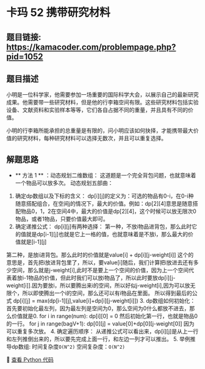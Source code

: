 # 卡玛 52 携带研究材料

## 题目链接: https://kamacoder.com/problempage.php?pid=1052

## 题目描述
小明是一位科学家，他需要参加一场重要的国际科学大会，以展示自己的最新研究成果。他需要带一些研究材料，但是他的行李箱空间有限。这些研究材料包括实验设备、文献资料和实验样本等等，它们各自占据不同的重量，并且具有不同的价值。

小明的行李箱所能承担的总重量是有限的，问小明应该如何抉择，才能携带最大价值的研究材料，每种研究材料可以选择无数次，并且可以重复选择。
## 解题思路
- ** 方法 1 ** ：动态规划二维数组：
这道题是一个完全背包问题，也就意味着一个物品可以放多次。
动态规划五部曲：
1. 确定dp数组以及下标的含义：
dp[i][j]的定义为：可选的物品有0-i，在0-i种随意搭配组合，在空间j的情况下，最大的价值。例如：dp[2][4]意思是随意搭配物品0，1，2在空间4中，最大的价值是dp[2][4]，这个时候可以放无限次0物品，或者1物品，只要价值最大即可。
2. 确定递推公式：
dp[i][j]有两种选择：
第一种，不放i物品进背包，那么此时它的值就是dp[i-1][j]也就是它上一格的值，也就意味着是不放i，那么最大的价值就是[i-1][j]

第二种，是放i进背包。那么此时的价值就是value[i] + dp[i][j-weight[i]]
这个的意思是，首先把i放进背包里了，所以，要value[i]随后，我们计算把i放进去还有多少空间，那么就是j-weight[i],此时不是要上一个空间的价值，因为上一个空间代表着放i-1物品的价值，但此时我们可以放i物品了，所以此时要放dp[i][j-weight[i]].因为要放i，所以要腾出来i的空间，所以好似j-weight[i],因为可以放无限个，所以即使腾出一个i的空间，那么还可以有i物品在里面。
所以得到最后的公式
dp[i][j] = max(dp[i-1][j],value[i]+dp[i][j-weight[i]])
3. dp数组如何初始化：
首先要初始化最左列，因为最左列是空间为0，那么空间为0什么都放不进去，那么价值就是0.
for i in range(num):
        dp[i][0] = 0
然后初始化第一行，也就是物品0的一行。
for j in range(bagV+1):
    dp[0][j] = value[0]+dp[0][j-weight[0]]
因为可以重复多次放。
4. 确定遍历顺序：
从递推公式可以看出来，dp[i][j]是从上一行和左列推倒出来的，所以要先完成上面一行，和左边一列才可以推出。
5. 举例推导dp数组:
时间复杂度`O(N^2)` 
空间复杂度：`O(N^2)` 



📌 [查看 Python 代码](../solutions/python/卡玛_52_携带研究材料.py)
